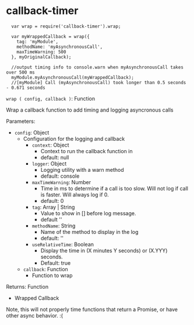 callback-timer
===============

```
  var wrap = require('callback-timer').wrap;

  var myWrappedCallback = wrap({
    tag: 'myModule',
    methodName: 'myAsynchronousCall',
    maxTimeWarning: 500
  }, myOriginalCallback);

  //output timing info to console.warn when myAsynchronousCall takes over 500 ms
  myModule.myAsynchronousCall(myWrappedCallback);
  //[myModule] Call (myAsynchronousCall) took longer than 0.5 seconds - 0.671 seconds
```


`wrap ( config, callback )`: Function

Wrap a callback function to add timing and logging asyncronous calls

Parameters:

* `config`: Object
   * Configuration for the logging and callback
      * `context`: Object
         * Context to run the callback function in
         * default: null
      * `logger`: Object
         * Logging utility with a warn method
         * default: console
      * `maxTimeWarning`: Number
      	* Time in ms to determine if a call is too slow. Will not log if call is faster. Will always log if 0.
      	* default: 0
      * `tag`: Array | String
      	* Value to show in [] before log message.
      	* default ''
      * `methodName`: String
      	* Name of the method to display in the log
      	* default: ''
      * `useRelativeTime`: Boolean
         * Display the time in (X minutes Y seconds) or (X.YYY) seconds.
         * Default: true
   * `callback`: Function
      * Function to wrap

Returns: Function

* Wrapped Callback

Note, this will not properly time functions that return a Promise, or have other async behavior. :(